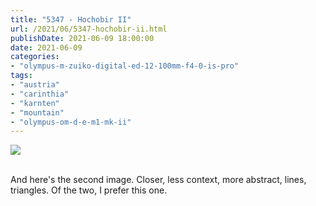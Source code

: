 ```yaml
---
title: "5347 - Hochobir II"
url: /2021/06/5347-hochobir-ii.html
publishDate: 2021-06-09 18:00:00
date: 2021-06-09
categories:
- "olympus-m-zuiko-digital-ed-12-100mm-f4-0-is-pro"
tags:
- "austria"
- "carinthia"
- "karnten"
- "mountain"
- "olympus-om-d-e-m1-mk-ii"
---
```

<div class="container">
<div class="center"><a target="_blank" href="https://d25zfm9zpd7gm5.cloudfront.net/1200x1200/2019/20190427_131415_lr.jpg"><img class="webfeedsFeaturedVisual" src="https://d25zfm9zpd7gm5.cloudfront.net/0600x0600/2019/20190427_131415_lr.jpg" /></a></div>
</div>
<br />

And here's the second image. Closer, less context, more
abstract, lines, triangles. Of the two, I prefer this one.
